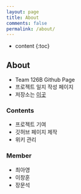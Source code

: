 ```yaml
---
layout: page
title: About
comments: false
permalink: /about/
---
```


* content
{:toc}

## About
* Team 126B Github Page
* 프로젝트 일지 작성 페이지
* 저장소는 [이곳](https://github.com/17-1-SKKU-OSS/126B)

### Contents
* 프로젝트 기여
* 깃허브 페이지 제작
* 위키 관리

### Member
* 최아영
* 이창훈
* 장문석
